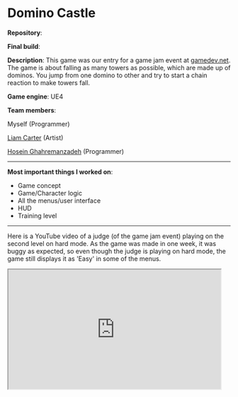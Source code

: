 # Domino Castle

**Repository**:  
<a href="https://github.com/rednewt/DominoCastle"><i class="fa fa-github" style="font-size:24px"></i></a>

**Final build**:  
<a href="https://drive.google.com/open?id=0ByRMOIz9rEO0MkU2cUtWSXlfd3M"><i class="fa fa-download" style="font-size:24px"></i></a>

**Description**: This game was our entry for a game jam event at [gamedev.net](https://www.gamedev.net/). The game is about falling as many towers as possible, which are made up of dominos. You jump from one domino to other and try to start a chain reaction to make towers fall.

**Game engine**: UE4

**Team members**: 

Myself (Programmer)

[Liam Carter](https://www.artstation.com/liamcarter) (Artist)

[Hosein Ghahremanzadeh](https://github.com/IYP-Programer-Yeah) (Programmer)


---
**Most important things I worked on**:

* Game concept
* Game/Character logic
* All the menus/user interface 
* HUD 
* Training level

---

Here is a YouTube video of a judge (of the game jam event) playing on the second level on hard mode. As the game was made in one week, it was buggy as expected, so even though the judge is playing on hard mode, the game still displays it as 'Easy' in some of the menus.

<iframe width="480px" height="270px"
src="https://www.youtube.com/embed/37ggLXhUfXc" allowfullscreen="true">
</iframe>